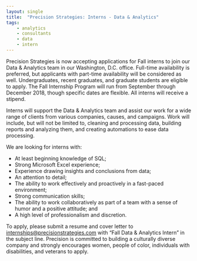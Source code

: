 ```yaml
---
layout: single
title:  "Precision Strategies: Interns - Data & Analytics"
tags: 
    - analytics
    - consultants
    - data
    - intern
---
```


Precision Strategies is now accepting applications for Fall interns to join our Data & Analytics team in our Washington, D.C. office. Full-time availability is preferred, but applicants with part-time availability will be considered as well. Undergraduates, recent graduates, and graduate students are eligible to apply. The Fall Internship Program will run from September through December 2018, though specific dates are flexible. All interns will receive a stipend.

Interns will support the Data & Analytics team and assist our work for a wide range of clients from various companies, causes, and campaigns. Work will include, but will not be limited to, cleaning and processing data, building reports and analyzing them, and creating automations to ease data processing.

We are looking for interns with:

* At least beginning knowledge of SQL;
* Strong Microsoft Excel experience;
* Experience drawing insights and conclusions from data;
* An attention to detail;
* The ability to work effectively and proactively in a fast-paced environment;
* Strong communication skills;
* The ability to work collaboratively as part of a team with a sense of humor and a positive attitude; and
* A high level of professionalism and discretion.

To apply, please submit a resume and cover letter to internships@precisionstrategies.com with “Fall Data & Analytics Intern” in the subject line. 
Precision is committed to building a culturally diverse company and strongly encourages women, people of color, individuals with disabilities, and veterans to apply.
